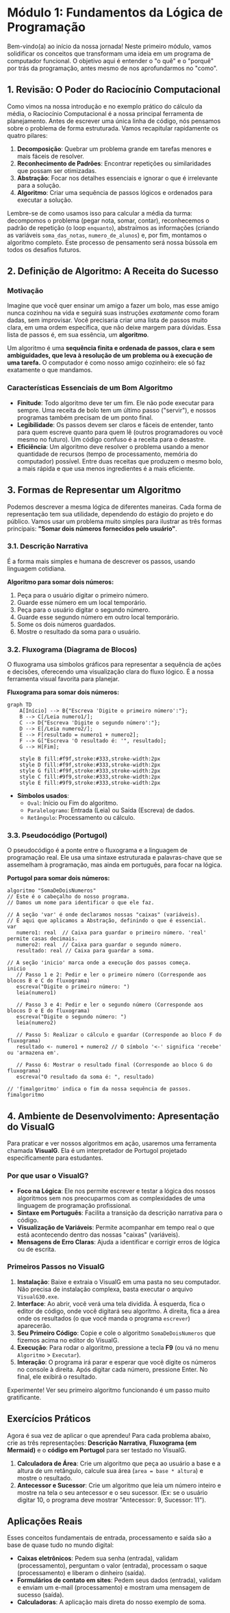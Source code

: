 # Módulo 1: Fundamentos da Lógica de Programação

Bem-vindo(a) ao início da nossa jornada! Neste primeiro módulo, vamos solidificar os conceitos que transformam uma ideia em um programa de computador funcional. O objetivo aqui é entender o "o quê" e o "porquê" por trás da programação, antes mesmo de nos aprofundarmos no "como".

## 1. Revisão: O Poder do Raciocínio Computacional

Como vimos na nossa introdução e no exemplo prático do cálculo da média, o Raciocínio Computacional é a nossa principal ferramenta de planejamento. Antes de escrever uma única linha de código, nós pensamos sobre o problema de forma estruturada. Vamos recapitular rapidamente os quatro pilares:

1.  **Decomposição**: Quebrar um problema grande em tarefas menores e mais fáceis de resolver.
2.  **Reconhecimento de Padrões**: Encontrar repetições ou similaridades que possam ser otimizadas.
3.  **Abstração**: Focar nos detalhes essenciais e ignorar o que é irrelevante para a solução.
4.  **Algoritmo**: Criar uma sequência de passos lógicos e ordenados para executar a solução.

Lembre-se de como usamos isso para calcular a média da turma: decompomos o problema (pegar nota, somar, contar), reconhecemos o padrão de repetição (o loop `enquanto`), abstraímos as informações (criando as variáveis `soma_das_notas`, `numero_de_alunos`) e, por fim, montamos o algoritmo completo. Este processo de pensamento será nossa bússola em todos os desafios futuros.

## 2. Definição de Algoritmo: A Receita do Sucesso

### Motivação

Imagine que você quer ensinar um amigo a fazer um bolo, mas esse amigo nunca cozinhou na vida e seguirá suas instruções _exatamente_ como foram dadas, sem improvisar. Você precisaria criar uma lista de passos muito clara, em uma ordem específica, que não deixe margem para dúvidas. Essa lista de passos é, em sua essência, um **algoritmo**.

Um algoritmo é uma **sequência finita e ordenada de passos, clara e sem ambiguidades, que leva à resolução de um problema ou à execução de uma tarefa.** O computador é como nosso amigo cozinheiro: ele só faz exatamente o que mandamos.

### Características Essenciais de um Bom Algoritmo

- **Finitude**: Todo algoritmo deve ter um fim. Ele não pode executar para sempre. Uma receita de bolo tem um último passo ("servir"), e nossos programas também precisam de um ponto final.
- **Legibilidade**: Os passos devem ser claros e fáceis de entender, tanto para quem escreve quanto para quem lê (outros programadores ou você mesmo no futuro). Um código confuso é a receita para o desastre.
- **Eficiência**: Um algoritmo deve resolver o problema usando a menor quantidade de recursos (tempo de processamento, memória do computador) possível. Entre duas receitas que produzem o mesmo bolo, a mais rápida e que usa menos ingredientes é a mais eficiente.

## 3. Formas de Representar um Algoritmo

Podemos descrever a mesma lógica de diferentes maneiras. Cada forma de representação tem sua utilidade, dependendo do estágio do projeto e do público. Vamos usar um problema muito simples para ilustrar as três formas principais: **"Somar dois números fornecidos pelo usuário"**.

### 3.1. Descrição Narrativa

É a forma mais simples e humana de descrever os passos, usando linguagem cotidiana.

**Algoritmo para somar dois números:**

1.  Peça para o usuário digitar o primeiro número.
2.  Guarde esse número em um local temporário.
3.  Peça para o usuário digitar o segundo número.
4.  Guarde esse segundo número em outro local temporário.
5.  Some os dois números guardados.
6.  Mostre o resultado da soma para o usuário.

### 3.2. Fluxograma (Diagrama de Blocos)

O fluxograma usa símbolos gráficos para representar a sequência de ações e decisões, oferecendo uma visualização clara do fluxo lógico. É a nossa ferramenta visual favorita para planejar.

**Fluxograma para somar dois números:**

```mermaid
graph TD
    A[Início] --> B{"Escreva 'Digite o primeiro número':"};
    B --> C[/Leia numero1/];
    C --> D{"Escreva 'Digite o segundo número':"};
    D --> E[/Leia numero2/];
    E --> F[resultado = numero1 + numero2];
    F --> G["Escreva 'O resultado é: '", resultado];
    G --> H[Fim];

    style B fill:#f9f,stroke:#333,stroke-width:2px
    style D fill:#f9f,stroke:#333,stroke-width:2px
    style G fill:#f9f,stroke:#333,stroke-width:2px
    style C fill:#9f9,stroke:#333,stroke-width:2px
    style E fill:#9f9,stroke:#333,stroke-width:2px
```

- **Símbolos usados**:
  - `Oval`: Início ou Fim do algoritmo.
  - `Paralelogramo`: Entrada (Leia) ou Saída (Escreva) de dados.
  - `Retângulo`: Processamento ou cálculo.

### 3.3. Pseudocódigo (Portugol)

O pseudocódigo é a ponte entre o fluxograma e a linguagem de programação real. Ele usa uma sintaxe estruturada e palavras-chave que se assemelham à programação, mas ainda em português, para focar na lógica.

**Portugol para somar dois números:**

```portugol
algoritmo "SomaDeDoisNumeros"
// Este é o cabeçalho do nosso programa.
// Damos um nome para identificar o que ele faz.

// A seção 'var' é onde declaramos nossas "caixas" (variáveis).
// É aqui que aplicamos a Abstração, definindo o que é essencial.
var
   numero1: real  // Caixa para guardar o primeiro número. 'real' permite casas decimais.
   numero2: real  // Caixa para guardar o segundo número.
   resultado: real // Caixa para guardar a soma.

// A seção 'inicio' marca onde a execução dos passos começa.
inicio
   // Passo 1 e 2: Pedir e ler o primeiro número (Corresponde aos blocos B e C do fluxograma)
   escreva("Digite o primeiro número: ")
   leia(numero1)

   // Passo 3 e 4: Pedir e ler o segundo número (Corresponde aos blocos D e E do fluxograma)
   escreva("Digite o segundo número: ")
   leia(numero2)

   // Passo 5: Realizar o cálculo e guardar (Corresponde ao bloco F do fluxograma)
   resultado <- numero1 + numero2 // O símbolo '<-' significa 'recebe' ou 'armazena em'.

   // Passo 6: Mostrar o resultado final (Corresponde ao bloco G do fluxograma)
   escreva("O resultado da soma é: ", resultado)

// 'fimalgoritmo' indica o fim da nossa sequência de passos.
fimalgoritmo
```

## 4. Ambiente de Desenvolvimento: Apresentação do VisualG

Para praticar e ver nossos algoritmos em ação, usaremos uma ferramenta chamada **VisualG**. Ela é um interpretador de Portugol projetado especificamente para estudantes.

### Por que usar o VisualG?

- **Foco na Lógica**: Ele nos permite escrever e testar a lógica dos nossos algoritmos sem nos preocuparmos com as complexidades de uma linguagem de programação profissional.
- **Sintaxe em Português**: Facilita a transição da descrição narrativa para o código.
- **Visualização de Variáveis**: Permite acompanhar em tempo real o que está acontecendo dentro das nossas "caixas" (variáveis).
- **Mensagens de Erro Claras**: Ajuda a identificar e corrigir erros de lógica ou de escrita.

### Primeiros Passos no VisualG

1.  **Instalação**: Baixe e extraia o VisualG em uma pasta no seu computador. Não precisa de instalação complexa, basta executar o arquivo `VisualG30.exe`.
2.  **Interface**: Ao abrir, você verá uma tela dividida. À esquerda, fica o editor de código, onde você digitará seu algoritmo. À direita, fica a área onde os resultados (o que você manda o programa `escrever`) aparecerão.
3.  **Seu Primeiro Código**: Copie e cole o algoritmo `SomaDeDoisNumeros` que fizemos acima no editor do VisualG.
4.  **Execução**: Para rodar o algoritmo, pressione a tecla **F9** (ou vá no menu `Algoritmo` > `Executar`).
5.  **Interação**: O programa irá parar e esperar que você digite os números no console à direita. Após digitar cada número, pressione Enter. No final, ele exibirá o resultado.

Experimente! Ver seu primeiro algoritmo funcionando é um passo muito gratificante.

## Exercícios Práticos

Agora é sua vez de aplicar o que aprendeu! Para cada problema abaixo, crie as três representações: **Descrição Narrativa**, **Fluxograma (em Mermaid)** e o **código em Portugol** para ser testado no VisualG.

1.  **Calculadora de Área**: Crie um algoritmo que peça ao usuário a base e a altura de um retângulo, calcule sua área (`area = base * altura`) e mostre o resultado.
2.  **Antecessor e Sucessor**: Crie um algoritmo que leia um número inteiro e mostre na tela o seu antecessor e o seu sucessor. (Ex: se o usuário digitar 10, o programa deve mostrar "Antecessor: 9, Sucessor: 11").

## Aplicações Reais

Esses conceitos fundamentais de entrada, processamento e saída são a base de quase tudo no mundo digital:

- **Caixas eletrônicos**: Pedem sua senha (entrada), validam (processamento), perguntam o valor (entrada), processam o saque (processamento) e liberam o dinheiro (saída).
- **Formulários de contato em sites**: Pedem seus dados (entrada), validam e enviam um e-mail (processamento) e mostram uma mensagem de sucesso (saída).
- **Calculadoras**: A aplicação mais direta do nosso exemplo de soma.
